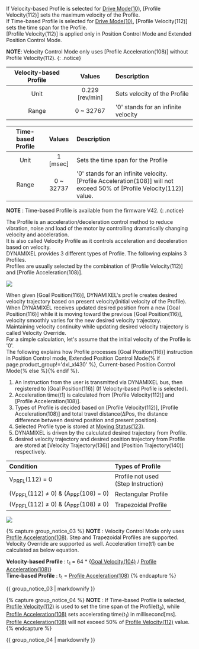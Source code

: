 
If Velocity-based Profile is selected for [Drive Mode(10)], [Profile Velocity(112)] sets the maximum velocity of the Profile.  
If Time-based Profile is selected for [Drive Mode(10)], [Profile Velocity(112)] sets the time span for the Profile.  
[Profile Velocity(112)] is applied only in Position Control Mode and Extended Position Control Mode.

**NOTE**: Velocity Control Mode only uses [Profile Acceleration(108)] without Profile Velocity(112).
{: .notice}

| Velocity-based Profile |     Values      | Description                         |
|:----------------------:|:---------------:|:------------------------------------|
|          Unit          | 0.229 [rev/min] | Sets velocity of the Profile        |
|         Range          |    0 ~ 32767    | '0' stands for an infinite velocity |

| Time-based Profile |  Values   | Description                                                                                                               |
|:------------------:|:---------:|:--------------------------------------------------------------------------------------------------------------------------|
|        Unit        | 1 [msec]  | Sets the time span for the Profile                                                                                        |
|       Range        | 0 ~ 32737 | '0' stands for an infinite velocity.<br>[Profile Acceleration(108)] will not exceed 50% of [Profile Velocity(112)] value. |

**NOTE** : Time-based Profile is available from the firmware V42.
{: .notice}

The Profile is an acceleration/deceleration control method to reduce vibration, noise and load of the motor by controlling dramatically changing velocity and acceleration.  
It is also called Velocity Profile as it controls acceleration and deceleration based on velocity.  
DYNAMIXEL provides 3 different types of Profile. The following explains 3 Profiles.  
Profiles are usually selected by the combination of [Profile Velocity(112)] and [Profile Acceleration(108)].  

![](/assets/images/dxl/x/profile_types.png)


When given [Goal Position(116)], DYNAMIXEL's profile creates desired velocity trajectory based on present velocity(initial velocity of the Profile).  
When DYNAMIXEL receives updated desired position from a new [Goal Position(116)] while it is moving toward the previous [Goal Position(116)], velocity smoothly varies for the new desired velocity trajectory.  
Maintaining velocity continuity while updating desired velocity trajectory is called Velocity Override.  
For a simple calculation, let's assume that the initial velocity of the Profile is '0'.  
The following explains how Profile processes [Goal Position(116)] instruction in Position Control mode, Extended Position Control Mode{% if page.product_group!='dxl_xl430' %}, Current-based Position Control Mode{% else %}{% endif %}.

1. An Instruction from the user is transmitted via DYNAMIXEL bus, then registered to [Goal Position(116)] (If Velocity-based Profile is selected).
2. Acceleration time(t1) is calculated from [Profile Velocity(112)] and [Profile Acceleration(108)].
3. Types of Profile is decided based on [Profile Velocity(112)], [Profile Acceleration(108)] and total travel distance(ΔPos, the distance difference between desired position and present position).
4. Selected Profile type is stored at [Moving Status(123)].
5. DYNAMIXEL is driven by the calculated desired trajectory from Profile.
6. desired velocity trajectory and desired position trajectory from Profile are stored at [Velocity Trajectory(136)] and [Position Trajectory(140)] respectively.

| Condition                                                | Types of Profile                         |
|:---------------------------------------------------------|:-----------------------------------------|
| V<sub>PRFL</sub>(112) = 0                                | Profile not used<br />(Step Instruction) |
| (V<sub>PRFL</sub>(112) ≠ 0) & (A<sub>PRF</sub>(108) = 0) | Rectangular Profile                      |
| (V<sub>PRFL</sub>(112) ≠ 0) & (A<sub>PRF</sub>(108) ≠ 0) | Trapezoidal Profile                      |

![](/assets/images/dxl/x/velocity_profile.png)


{% capture group_notice_03 %}
**NOTE** : Velocity Control Mode only uses [Profile Acceleration(108)](#profile-acceleration108). Step and Trapezoidal Profiles are supported. Velocity Override are supported as well. Acceleration time(t1) can be calculated as below equation.  

**Velocity-based Profile** : t<sub>1</sub> = 64 * {[Goal Velocity(104)](#goal-velocity104) / [Profile Acceleration(108)](#profile-acceleration108)}  
**Time-based Profile** : t<sub>1</sub> = [Profile Acceleration(108)](#profile-acceleration108)
{% endcapture %}

<div class="notice">
  {{ group_notice_03 | markdownify }}
</div>

{% capture group_notice_04 %}
**NOTE** : If Time-based Profile is selected, [Profile Velocity(112)](#profile-velocity112) is used to set the time span of the Profile(t<sub>3</sub>), while [Profile Acceleration(108)](#profile-acceleration108) sets accelerating time(t<sub>1</sub>) in millisecond[ms]. [Profile Acceleration(108)](#profile-acceleration108) will not exceed 50% of [Profile Velocity(112)](#profile-velocity112) value.
{% endcapture %}

<div class="notice">
  {{ group_notice_04 | markdownify }}
</div>

[Moving Status(123)]: #moving-status123
[Drive Mode(10)]: #drive-mode10
